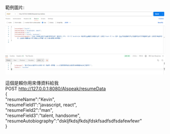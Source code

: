範例圖片:  
![image](https://github.com/KevinLai02/ai_resume_backend/blob/main/txt/postmanExample.png)  
  
這個是賴你用來傳資料給我  
POST http://127.0.0.1:8080/AIspeak/resumeData  
{  
"resumeName":"Kevin",  
"resumeField1":"javascript, react",  
"resumeField2":"man",  
"resumeField3":"talent, handsome",  
"resumeAutobiography":"dskljfkdsjfkdsjfdskfsadfsdfsdafewfewr"  
}   